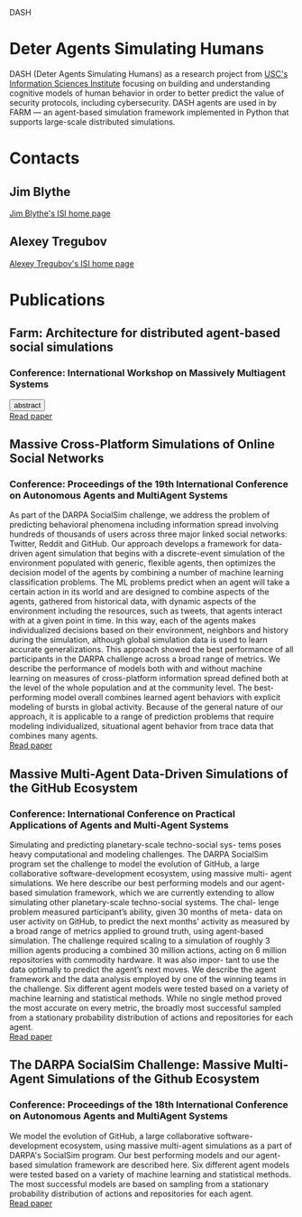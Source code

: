<html>
  <head>
    <style>
#farmAbs {
  width: 100%;
  display: none;
}
</style>
    DASH
  </head>
  <title>DASH - Deter Agents Simulating Humans</title>
<body>

<h1>Deter Agents Simulating Humans</h1>
<p>
  DASH (Deter Agents Simulating Humans) as a research project from <a href="http://www.isi.edu">USC's Information Sciences Institute</a>
  focusing on building and understanding cognitive models of human behavior in order to better predict the value of security protocols, including cybersecurity.
  DASH agents are used in by FARM — an agent-based simulation framework implemented in Python that supports large-scale distributed simulations.
</p>


<h1>Contacts</h1>

<h2>Jim Blythe</h2>
<a href="https://www.isi.edu/~blythe/">Jim Blythe's ISI home page</a>


<h2>Alexey Tregubov</h2>
<a href="https://www.isi.edu/people/tregubov/alexey_tregubov">Alexey Tregubov's ISI home page</a>


<h1>Publications</h1>
<h2>Farm: Architecture for distributed agent-based social simulations</h2>
<p>
<h3>Conference: International Workshop on Massively Multiagent Systems </h3>
<div id="farmAbs">
In many domains, high-resolution agent-based simulations
require experiments with a large number (tens or hundreds of millions) of
computationally complex agents. Such large-scale experiments are usu-
ally run for efficiency on high-performance computers or clusters, and
therefore agent-based simulation frameworks must support parallel dis-
tributed computations. The development of experiments with a large
number of interconnected agents and a shared environment running in
parallel on multiple compute nodes is especially challenging because it
introduces the overhead of cross-process communications.
In this paper we discuss the parallel distributed architecture of the farm
agent-based simulation framework for social network simulations. To ad-
dress the issue of shared environment synchronization we used a hybrid
approach that distributes the simulation environment across compute
nodes and keeps the shared portions of the environment synchronized
via centralized memory storage. To minimize cross-process communica-
tion overhead, we allocate agents to processes via a graph partitioning
algorithm that minimizes edge cuts in the communication graph, esti-
mated in our domain by empirical data of past agent activities. The
implementation of the toolkit used off the shelf components to support
centralized storage and messaging/notification services.
This architecture was used in a large-scale Github simulation with up to
ten million agents. In experiments in this domain, the graph partitioning
algorithm cut overall runtime by 67% on average.
</div>
<button onclick='showAbstract("farmAbs")'>abstract</button>
<script>
  function showAbstract(id) {
    var x = document.getElementById(id);
    if (x.style.display === "none") {
      x.style.display = "block";
    } else {
      x.style.display = "none";
    }
  }
</script>
  <br>
  <a href="https://scholar.google.com/scholar?oi=bibs&cluster=18364638581314166609&btnI=1&hl=en">Read paper</a>
</p>



<h2>Massive Cross-Platform Simulations of Online Social Networks</h2>
<p>
<h3>Conference: Proceedings of the 19th International Conference on Autonomous Agents and MultiAgent Systems</h3>
As part of the DARPA SocialSim challenge, we address the problem of predicting behavioral phenomena including information
spread involving hundreds of thousands of users across three major
linked social networks: Twitter, Reddit and GitHub. Our approach
develops a framework for data-driven agent simulation that begins
with a discrete-event simulation of the environment populated with
generic, flexible agents, then optimizes the decision model of the
agents by combining a number of machine learning classification
problems. The ML problems predict when an agent will take a certain action in its world and are designed to combine aspects of
the agents, gathered from historical data, with dynamic aspects
of the environment including the resources, such as tweets, that
agents interact with at a given point in time. In this way, each of the
agents makes individualized decisions based on their environment,
neighbors and history during the simulation, although global simulation data is used to learn accurate generalizations. This approach
showed the best performance of all participants in the DARPA challenge across a broad range of metrics. We describe the performance
of models both with and without machine learning on measures of
cross-platform information spread defined both at the level of the
whole population and at the community level. The best-performing
model overall combines learned agent behaviors with explicit modeling of bursts in global activity. Because of the general nature of
our approach, it is applicable to a range of prediction problems that
require modeling individualized, situational agent behavior from trace data that combines many agents.
  <br>
  <a href="http://ifaamas.org/Proceedings/aamas2020/pdfs/p895.pdf">Read paper</a>


</p>


<h2>Massive Multi-Agent Data-Driven Simulations of the GitHub Ecosystem</h2>
<p>
<h3>Conference: International Conference on Practical Applications of Agents and Multi-Agent Systems</h3>
Simulating and predicting planetary-scale techno-social sys-
tems poses heavy computational and modeling challenges. The DARPA
SocialSim program set the challenge to model the evolution of GitHub, a
large collaborative software-development ecosystem, using massive multi-
agent simulations. We here describe our best performing models and our
agent-based simulation framework, which we are currently extending to
allow simulating other planetary-scale techno-social systems. The chal-
lenge problem measured participant’s ability, given 30 months of meta-
data on user activity on GitHub, to predict the next months’ activity
as measured by a broad range of metrics applied to ground truth, using
agent-based simulation. The challenge required scaling to a simulation of
roughly 3 million agents producing a combined 30 million actions, acting
on 6 million repositories with commodity hardware. It was also impor-
tant to use the data optimally to predict the agent’s next moves. We
describe the agent framework and the data analysis employed by one of
the winning teams in the challenge. Six different agent models were tested
based on a variety of machine learning and statistical methods. While
no single method proved the most accurate on every metric, the broadly
most successful sampled from a stationary probability distribution of
actions and repositories for each agent.
  <br>
  <a href="https://arxiv.org/pdf/1908.05437">Read paper</a>


</p>


<h2>The DARPA SocialSim Challenge: Massive Multi-Agent Simulations of the Github Ecosystem</h2>
<p>
<h3>Conference: Proceedings of the 18th International Conference on Autonomous Agents and MultiAgent Systems</h3>
We model the evolution of GitHub, a large collaborative software-development ecosystem, using massive multi-agent
  simulations as a part of DARPA's SocialSim program. Our best performing models and our agent-based simulation
  framework are described here. Six different agent models were tested based on a variety of machine learning and
  statistical methods. The most successful models are based on sampling from a stationary probability distribution of
  actions and repositories for each agent.
  <br>
  <a href="https://dl.acm.org/ft_gateway.cfm?id=3331935&type=pdf">Read paper</a>


</p>


</body>
</html>
